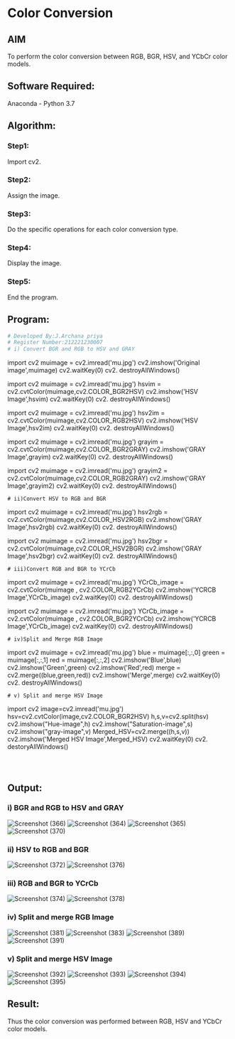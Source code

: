 # Color Conversion
## AIM
To perform the color conversion between RGB, BGR, HSV, and YCbCr color models.

## Software Required:
Anaconda - Python 3.7
## Algorithm:
### Step1:
Import cv2.

### Step2:
Assign the image.

### Step3:
Do the specific operations for each color conversion type.

### Step4:
Display the image.

### Step5:
End the program.

## Program:
```python
# Developed By:J.Archana priya
# Register Number:212221230007
# i) Convert BGR and RGB to HSV and GRAY
```
import cv2
muimage = cv2.imread('mu.jpg')
cv2.imshow('Original image',muimage)
cv2.waitKey(0)
cv2. destroyAllWindows()


import cv2
muimage = cv2.imread('mu.jpg')
hsvim = cv2.cvtColor(muimage,cv2.COLOR_BGR2HSV)
cv2.imshow('HSV Image',hsvim)
cv2.waitKey(0)
cv2. destroyAllWindows()

import cv2
muimage = cv2.imread('mu.jpg')
hsv2im = cv2.cvtColor(muimage,cv2.COLOR_RGB2HSV)
cv2.imshow('HSV Image',hsv2im)
cv2.waitKey(0)
cv2. destroyAllWindows()


import cv2
muimage = cv2.imread('mu.jpg')
grayim = cv2.cvtColor(muimage,cv2.COLOR_BGR2GRAY)
cv2.imshow('GRAY Image',grayim)
cv2.waitKey(0)
cv2. destroyAllWindows()


import cv2
muimage = cv2.imread('mu.jpg')
grayim2 = cv2.cvtColor(muimage,cv2.COLOR_RGB2GRAY)
cv2.imshow('GRAY Image',grayim2)
cv2.waitKey(0)
cv2. destroyAllWindows()
```
# ii)Convert HSV to RGB and BGR
```
import cv2
muimage = cv2.imread('mu.jpg')
hsv2rgb = cv2.cvtColor(muimage,cv2.COLOR_HSV2RGB)
cv2.imshow('GRAY Image',hsv2rgb)
cv2.waitKey(0)
cv2. destroyAllWindows()

import cv2
muimage = cv2.imread('mu.jpg')
hsv2bgr = cv2.cvtColor(muimage,cv2.COLOR_HSV2BGR)
cv2.imshow('GRAY Image',hsv2bgr)
cv2.waitKey(0)
cv2. destroyAllWindows()
```
# iii)Convert RGB and BGR to YCrCb
```
import cv2
muimage = cv2.imread('mu.jpg')
YCrCb_image = cv2.cvtColor(muimage , cv2.COLOR_RGB2YCrCb)
cv2.imshow('YCRCB Image',YCrCb_image)
cv2.waitKey(0)
cv2. destroyAllWindows()

import cv2
muimage = cv2.imread('mu.jpg')
YCrCb_image = cv2.cvtColor(muimage , cv2.COLOR_BGR2YCrCb)
cv2.imshow('YCRCB Image',YCrCb_image)
cv2.waitKey(0)
cv2. destroyAllWindows()
```
# iv)Split and Merge RGB Image
```
import cv2
muimage = cv2.imread('mu.jpg')
blue = muimage[:,:,0]
green = muimage[:,:,1]
red = muimage[:,:,2]
cv2.imshow('Blue',blue)
cv2.imshow('Green',green)
cv2.imshow('Red',red)
merge = cv2.merge((blue,green,red))
cv2.imshow('Merge',merge)
cv2.waitKey(0)
cv2. destroyAllWindows()
```
# v) Split and merge HSV Image
```
import cv2
image=cv2.imread('mu.jpg')
hsv=cv2.cvtColor(image,cv2.COLOR_BGR2HSV)
h,s,v=cv2.split(hsv)
cv2.imshow("Hue-image",h)
cv2.imshow("Saturation-image",s)
cv2.imshow("gray-image",v)
Merged_HSV=cv2.merge((h,s,v))
cv2.imshow('Merged HSV Image',Merged_HSV)
cv2.waitKey(0)
cv2. destoryAllWindows()
```



```
## Output:
### i) BGR and RGB to HSV and GRAY
![Screenshot (366)](https://user-images.githubusercontent.com/93427594/228317689-5f116ad9-765f-4833-8fc3-2e2896c4098e.png)
![Screenshot (364)](https://user-images.githubusercontent.com/93427594/228317790-73fc09a9-50f1-4ba2-a358-76d5ac20c172.png)
![Screenshot (365)](https://user-images.githubusercontent.com/93427594/228318003-e1c17e9a-37a1-48ea-a865-9ab0ca9c776a.png)
![Screenshot (370)](https://user-images.githubusercontent.com/93427594/228318849-2abebb4e-9bec-4bf9-b4f3-33ebbfc99e74.png)


### ii) HSV to RGB and BGR
![Screenshot (372)](https://user-images.githubusercontent.com/93427594/228318921-e71f089a-6702-4879-a9fc-c262113c0969.png)
![Screenshot (376)](https://user-images.githubusercontent.com/93427594/228319424-ccf9ba9f-fe4e-406a-9e73-de007d248c45.png)


### iii) RGB and BGR to YCrCb
![Screenshot (374)](https://user-images.githubusercontent.com/93427594/228319103-bdead206-91c6-4c01-96b0-930d2cffb3ba.png)
![Screenshot (378)](https://user-images.githubusercontent.com/93427594/228319793-1cf91660-9cb9-42f9-a2e9-296a85d6b1ab.png)


### iv) Split and merge RGB Image
![Screenshot (381)](https://user-images.githubusercontent.com/93427594/228322470-f008d067-8bcf-4ef4-8274-19d4f4aff664.png)
![Screenshot (383)](https://user-images.githubusercontent.com/93427594/228322536-c06dd96e-53b0-4121-9f3c-7aff27459593.png)
![Screenshot (389)](https://user-images.githubusercontent.com/93427594/228322591-ee56bb47-50dd-4c62-997d-4c198ef7eba9.png)
![Screenshot (391)](https://user-images.githubusercontent.com/93427594/228322607-04cf300c-ae5a-4064-bf55-ba6e262d4732.png)


### v) Split and merge HSV Image
![Screenshot (392)](https://user-images.githubusercontent.com/93427594/228322686-2bcf90ed-9d82-40bb-8026-4dd61b1c6c46.png)
![Screenshot (393)](https://user-images.githubusercontent.com/93427594/228322695-6915c871-2e22-4821-85b7-55894f13222b.png)
![Screenshot (394)](https://user-images.githubusercontent.com/93427594/228322715-4d3a574d-cf34-493d-9630-f47c141963d7.png)
![Screenshot (395)](https://user-images.githubusercontent.com/93427594/228322740-538c9045-d812-4a72-a820-7599123c9a67.png)



## Result:
Thus the color conversion was performed between RGB, HSV and YCbCr color models.
